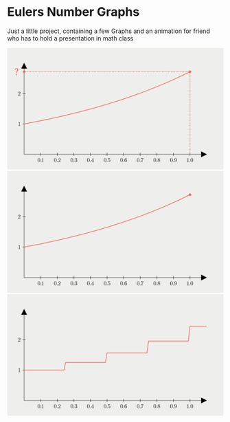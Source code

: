 # Eulers Number Graphs

Just a little project, containing a few Graphs and an animation for friend who has to hold a presentation in math class

![infInterest_LinesAtE](results/infInterest_LinesAtE.png)
![nfInterest_PointAtE](results/infInterest_PointAtE.png)
![4Interest](results/4Interest.png)
